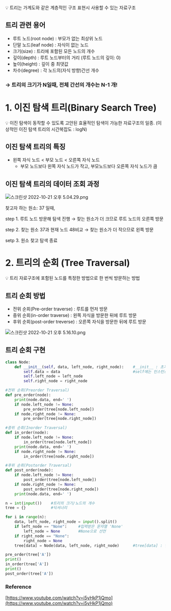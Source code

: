 <aside>
💡 트리는 가계도와 같은 계층적인 구조 표현시 사용할 수 있는 자료구조

</aside>

## 트리 관련 용어

- 루트 노드(root node) : 부모가 없는 최상위 노드
- 단말 노드(leaf node) : 자식이 없는 노드
- 크기(size) : 트리에 포함된 모든 노드의 개수
- 깊이(depth) : 루트 노드부터의 거리 (루트 노드의 깊이: 0)
- 높이(height) : 깊이 중 최댓값
- 차수(degree) : 각 노드의(자식 방향)간선 개수

### → 트리의 크기가 N일때, 전체 간선의 개수는 N-1 개!

# 1. 이진 탐색 트리(Binary Search Tree)

<aside>
💡 이진 탐색이 동작할 수 있도록 고안된 효율적인 탐색이 가능한 자료구조의 일종. (이상적인 이진 탐색 트리의 시간복잡도 : logN)

</aside>

## 이진 탐색 트리의 특징

- 왼쪽 자식 노드 < 부모 노드 < 오른쪽 자식 노드
    - 부모 노드보다 왼쪽 자식 노드가 작고, 부모노드보다 오른쪽 자식 노드가 큼

## 이진 탐색 트리의 데이터 조회 과정

![스크린샷 2022-10-21 오후 5.04.29.png](https://s3-us-west-2.amazonaws.com/secure.notion-static.com/130c9279-57fe-4852-a59f-d7d0720464aa/%E1%84%89%E1%85%B3%E1%84%8F%E1%85%B3%E1%84%85%E1%85%B5%E1%86%AB%E1%84%89%E1%85%A3%E1%86%BA_2022-10-21_%E1%84%8B%E1%85%A9%E1%84%92%E1%85%AE_5.04.29.png)

찾고자 하는 원소: 37 일때,

step 1. 루트 노드 방문해 탐색 진행 → 찾는 원소가 더 크므로 루트 노드의 오른쪽 방문

step 2. 찾는 원소 37과 현재 노드 48비교 → 찾는 원소가 더 작으므로 왼쪽 방문

setp 3. 원소 찾고 탐색 종료

# 2. 트리의 순회 (Tree Traversal)

<aside>
💡 트리 자료구조에 포함된 노드를 특정한 방법으로 한 번씩 방문하는 방법

</aside>

## 트리 순회 방법

- 전위 순회(Pre-order traverse) : 루트를 먼저 방문
- 중위 순회(in-order traverse) : 왼쪽 자식을 방문한 뒤에 루트 방문
- 후위 순회(post-order treverse) : 오른쪽 자식을 방문한 뒤에 루트 방문

![스크린샷 2022-10-21 오후 5.16.10.png](https://s3-us-west-2.amazonaws.com/secure.notion-static.com/cdd2726f-11d7-46f5-9182-8b1c3ffdd671/%E1%84%89%E1%85%B3%E1%84%8F%E1%85%B3%E1%84%85%E1%85%B5%E1%86%AB%E1%84%89%E1%85%A3%E1%86%BA_2022-10-21_%E1%84%8B%E1%85%A9%E1%84%92%E1%85%AE_5.16.10.png)

## 트리 순회 구현

```python
class Node:
    def __init__(self, data, left_node, right_node):    #__init__ : 초기화를 위한 함수(메소드) = constructor
        self.data = data                                #self에는 인스턴스 자체가 전달되어 있음
        self.left_node = left_node
        self.right_node = right_node

#전위 순회(Preorder Traversal)
def pre_order(node):
    print(node.data, end=' ')
    if node.left_node != None:
        pre_order(tree[node.left_node])
    if node.right_node != None:
        pre_order(tree[node.right_node])

#중위 순회(Inorder Traversal)
def in_order(node):
    if node.left_node != None:
        in_order(tree[node.left_node])
    print(node.data, end=' ')
    if node.right_node != None:
        in_order(tree[node.right_node])

#후위 순회(Postorder Traversal)
def post_order(node):
    if node.left_node != None:
        post_order(tree[node.left_node])
    if node.right_node != None:
        post_order(tree[node.right_node])
    print(node.data, end=' ')

n = int(input())    #트리의 크기/노드의 개수
tree = {}           #딕셔너리

for i in range(n):
    data, left_node, right_node = input().split()
    if left_node == "None":     #입력받은 문자열 'None'
        left_node = None        #None으로 선언
    if right_node == "None":
        right_node = None
    tree[data] = Node(data, left_node, right_node)      #tree[data] : 인스턴스

pre_order(tree['A'])
print()
in_order(tree['A'])
print()
post_order(tree['A'])
```

### Reference

[https://www.youtube.com/watch?v=i5yHkP1jQmo](https://www.youtube.com/watch?v=i5yHkP1jQmo)
